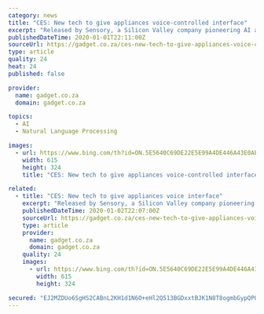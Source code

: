 ```yaml
---
category: news
title: "CES: New tech to give appliances voice-controlled interface"
excerpt: "Released by Sensory, a Silicon Valley company pioneering AI at the edge, it is a specialised model of TrulyNatural, the company’s large-vocabulary speech recognition and natural language understanding platform. Voice adoption in consumer electronics continues to gain significant traction, but as more voice-enabled products powered by cloud ..."
publishedDateTime: 2020-01-01T22:11:00Z
sourceUrl: https://gadget.co.za/ces-new-tech-to-give-appliances-voice-controlled-interface/
type: article
quality: 24
heat: 24
published: false

provider:
  name: gadget.co.za
  domain: gadget.co.za

topics:
  - AI
  - Natural Language Processing

images:
  - url: https://www.bing.com/th?id=ON.5E5640C69DE22E5E99A4DE446A43E0AE
    width: 615
    height: 324
    title: "CES: New tech to give appliances voice-controlled interface"

related:
  - title: "CES: New tech to give appliances voice interface"
    excerpt: "Released by Sensory, a Silicon Valley company pioneering AI at the edge, it is a specialised model of TrulyNatural, the company’s large-vocabulary speech recognition and natural language understanding platform. Voice adoption in consumer electronics continues to gain significant traction, but as more voice-enabled products powered by cloud ..."
    publishedDateTime: 2020-01-02T22:07:00Z
    sourceUrl: https://gadget.co.za/ces-new-tech-to-give-appliances-voice-controlled-interface/
    type: article
    provider:
      name: gadget.co.za
      domain: gadget.co.za
    quality: 24
    images:
      - url: https://www.bing.com/th?id=ON.5E5640C69DE22E5E99A4DE446A43E0AE
        width: 615
        height: 324

secured: "EJ2MZDUo6SgHS2CABnL2KH1d1N6O+eHl2Q513BGDxxtBJK1N8T8ogmbGypQPQ0eJ8ZNO62jB5NG1b9W6KBQLPGqnRIW3RIRliSshfOypa324TI7POoIl9FfDwHUdeRoon3uYR2XA8Qnt1xC/pK1iRLbImqbdknLFFIfGLKZxqBkfAtvXaSMFrGkeP40NJUZWthcm81zhWn1nJDsFYXNXUsj1Rcv8z6/aAQoR5AdHmlo27PJhP7AHCyeuidSHP4grVeykQHgKp+yd5m/bm8WjUQ==;4N14j1fWUSk0yR7bn2m77Q=="
---
```



